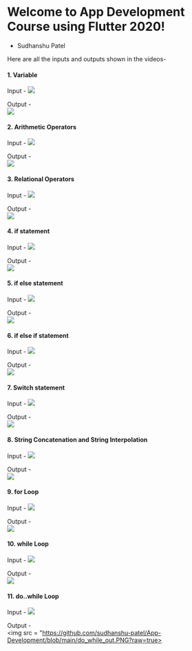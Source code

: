# Welcome to App Development Course using Flutter 2020!
- Sudhanshu Patel

Here are all the inputs and outputs shown in the videos-

<H4>1. Variable</H4>
Input - 
<img src = "https://github.com/sudhanshu-patel/App-Development/blob/main/variabble_input.PNG?raw=true">

Output - <br>
<img src = "https://github.com/sudhanshu-patel/App-Development/blob/main/variabble_output.PNG?raw=true">
<br>
<H4>2. Arithmetic Operators</H4>
Input - 
<img src = "https://github.com/sudhanshu-patel/App-Development/blob/main/arithhmetiic_input.PNG?raw=true">

Output - <br>
<img src = "https://github.com/sudhanshu-patel/App-Development/blob/main/arithhmetiic_output.PNG?raw=true">
<br>
<H4>3. Relational Operators</H4>
Input - 
<img src = "https://github.com/sudhanshu-patel/App-Development/blob/main/relational_input.PNG?raw=true">

Output - <br>
<img src = "https://github.com/sudhanshu-patel/App-Development/blob/main/relational_output.PNG?raw=true">
<br>
<H4>4. if statement</H4>
Input - 
<img src = "https://github.com/sudhanshu-patel/App-Development/blob/main/if_in.PNG?raw=true">

Output - <br>
<img src = "https://github.com/sudhanshu-patel/App-Development/blob/main/if_out.PNG?raw=true">
<br>
<H4>5. if else statement</H4>
Input - 
<img src = "https://github.com/sudhanshu-patel/App-Development/blob/main/ifelse_in.PNG?raw=true">
 
Output - <br>
<img src = "https://github.com/sudhanshu-patel/App-Development/blob/main/ifelse_out.PNG?raw=true">
<br>
<H4>6. if else if statement</H4>
Input - 
<img src = "https://github.com/sudhanshu-patel/App-Development/blob/main/ifelseif_in.PNG?raw=true">

Output - <br>
<img src = "https://github.com/sudhanshu-patel/App-Development/blob/main/ifelseif_out.PNG?raw=true">
<br>
<H4>7. Switch statement</H4>
Input - 
<img src = "https://github.com/sudhanshu-patel/App-Development/blob/main/switch_input.PNG?raw=true">

Output - <br>
<img src = "https://github.com/sudhanshu-patel/App-Development/blob/main/switch_output.PNG?raw=true">
<br>
<H4>8. String Concatenation and String Interpolation</H4>
Input -
<img src = "https://github.com/sudhanshu-patel/App-Development/blob/main/concatenat_input.PNG?raw=true">

Output - <br>
<img src = "https://github.com/sudhanshu-patel/App-Development/blob/main/concatenate_output.PNG?raw=true">
<br>
<H4>9. for Loop</H4>
Input - 
<img src = "https://github.com/sudhanshu-patel/App-Development/blob/main/for_in.PNG?raw=true">

Output - <br>
<img src = "https://github.com/sudhanshu-patel/App-Development/blob/main/for_out.PNG?raw=true">
<br>
<H4>10. while Loop</H4>
Input -
<img src = "https://github.com/sudhanshu-patel/App-Development/blob/main/while_in.PNG?raw=true">

Output - <br>
<img src = "https://github.com/sudhanshu-patel/App-Development/blob/main/while_out.PNG?raw=true">
<br>
<H4>11. do..while Loop</H4>
Input -
<img src = "https://github.com/sudhanshu-patel/App-Development/blob/main/do_while_in.PNG?raw=true">

Output - <br>
<img src = "https://github.com/sudhanshu-patel/App-Development/blob/main/do_while_out.PNG?raw=true>
<br>

